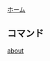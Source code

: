 [ホーム](https://github.com/NamagomiNetwork/Namagomi-bot/wiki)

## コマンド

[about](https://github.com/NamagomiNetwork/Namagomi-bot/wiki/command_about)